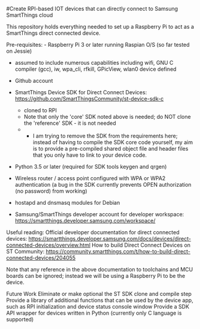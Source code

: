 #Create RPI-based IOT devices that can directly connect to Samsung SmartThings cloud

This repository holds everything needed to set up a Raspberry Pi to act as a SmartThings direct connected device.

Pre-requisites:
	- Raspberry Pi 3 or later running Raspian O/S (so far tested on Jessie)
  - assumed to include numerous capabilities including wifi, GNU C compiler (gcc), iw, wpa_cli, rfkill, GPicView, wlan0 device defined
  
  - Github account
  
  - SmartThings Device SDK for Direct Connect Devices: https://github.com/SmartThingsCommunity/st-device-sdk-c
    - cloned to RPI
    - Note that only the 'core' SDK noted above is needed; do NOT clone the 'reference' SDK - it is not needed
    - * I am trying to remove the SDK from the requirements here; instead of having to compile the SDK core code yourself, my aim is to provide a pre-compiled shared object file and header files that you only have to link to your device code.
    
    
  - Python 3.5 or later (required for SDK tools keygen and qrgen)
  
  - Wireless router / access point configured with WPA or WPA2 authentication (a bug in the SDK currently prevents OPEN authorization (no password) from working)

  - hostapd and dnsmasq modules for Debian

  - Samsung/SmartThings developer account for developer workspace: https://smartthings.developer.samsung.com/workspace/
  
  
Useful reading:
  Official developer documentation for direct connected devices:  https://smartthings.developer.samsung.com/docs/devices/direct-connected-devices/overview.html
  How to build Direct Connect Devices on ST Community:  https://community.smartthings.com/t/how-to-build-direct-connected-devices/204055
  
  Note that any reference in the above documentation to toolchains and MCU boards can be ignored; instead we will be using a Raspberry Pi to be the device.
  

Future Work
  Eliminate or make optional the ST SDK clone and compile step
  Provide a library of additional functions that can be used by the device app, such as RPI initialization and device status console window
  Provide a SDK API wrapper for devices written in Python (currently only C language is supported)
  
